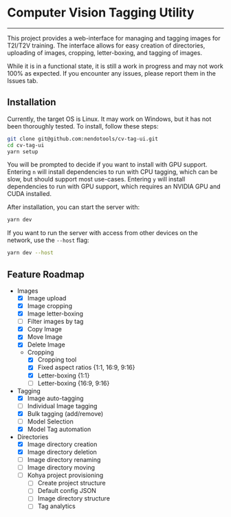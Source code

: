 # Computer Vision Tagging Utility

---

This project provides a web-interface for managing and tagging images for
T2I/T2V training. The interface allows for easy creation of directories,
uploading of images, cropping, letter-boxing, and tagging of images.

While it is in a functional state, it is still a work in progress and may not
work 100% as expected. If you encounter any issues, please report them in the
Issues tab.

## Installation

Currently, the target OS is Linux. It may work on Windows, but it has not been
thoroughly tested. To install, follow these steps:

```bash
git clone git@github.com:nendotools/cv-tag-ui.git
cd cv-tag-ui
yarn setup
```

You will be prompted to decide if you want to install with GPU support. Entering
`n` will install dependencies to run with CPU tagging, which can be slow, but
should support most use-cases. Entering `y` will install dependencies to run
with GPU support, which requires an NVIDIA GPU and CUDA installed.

After installation, you can start the server with:

```bash
yarn dev
```

If you want to run the server with access from other devices on the network, use
the `--host` flag:

```bash
yarn dev --host
```

## Feature Roadmap

- Images
  - [x] Image upload
  - [x] Image cropping
  - [x] Image letter-boxing
  - [ ] Filter images by tag
  - [x] Copy Image
  - [x] Move Image
  - [x] Delete Image
  - Cropping
    - [x] Cropping tool
    - [x] Fixed aspect ratios {1:1, 16:9, 9:16}
    - [x] Letter-boxing {1:1}
    - [ ] Letter-boxing {16:9, 9:16}
- Tagging
  - [x] Image auto-tagging
  - [ ] Individual Image tagging
  - [x] Bulk tagging (add/remove)
  - [ ] Model Selection
  - [x] Model Tag automation
- Directories
  - [x] Image directory creation
  - [x] Image directory deletion
  - [ ] Image directory renaming
  - [ ] Image directory moving
  - [ ] Kohya project provisioning
    - [ ] Create project structure
    - [ ] Default config JSON
    - [ ] Image directory structure
    - [ ] Tag analytics
